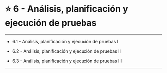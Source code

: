 # :star:  6 - Análisis, planificación y ejecución de pruebas

---

- 6.1 -  Análisis, planificación y ejecución de pruebas I

- 6.2 -  Análisis, planificación y ejecución de pruebas II

- 6.3 -  Análisis, planificación y ejecución de pruebas III

---

